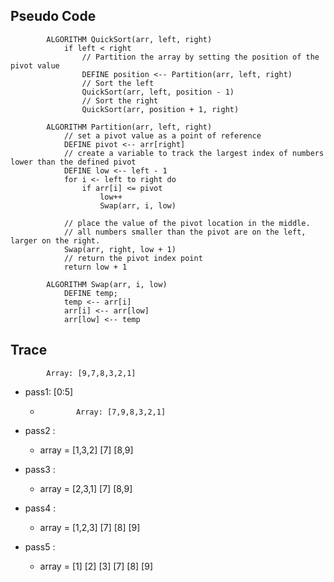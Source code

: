 ## Pseudo Code
            ALGORITHM QuickSort(arr, left, right)
                if left < right
                    // Partition the array by setting the position of the pivot value 
                    DEFINE position <-- Partition(arr, left, right)
                    // Sort the left
                    QuickSort(arr, left, position - 1)
                    // Sort the right
                    QuickSort(arr, position + 1, right)

            ALGORITHM Partition(arr, left, right)
                // set a pivot value as a point of reference
                DEFINE pivot <-- arr[right]
                // create a variable to track the largest index of numbers lower than the defined pivot
                DEFINE low <-- left - 1
                for i <- left to right do
                    if arr[i] <= pivot
                        low++
                        Swap(arr, i, low)

                // place the value of the pivot location in the middle.
                // all numbers smaller than the pivot are on the left, larger on the right. 
                Swap(arr, right, low + 1)
                // return the pivot index point
                return low + 1

            ALGORITHM Swap(arr, i, low)
                DEFINE temp;
                temp <-- arr[i]
                arr[i] <-- arr[low]
                arr[low] <-- temp



## Trace
            Array: [9,7,8,3,2,1]
* pass1: [0:5]
  *             Array: [7,9,8,3,2,1]

* pass2 :
  * array = [1,3,2] [7] [8,9]

* pass3 :
  * array = [2,3,1] [7] [8,9]

* pass4 :
  * array = [1,2,3]  [7] [8] [9]

* pass5 :
  * array = [1] [2] [3] [7] [8] [9]

